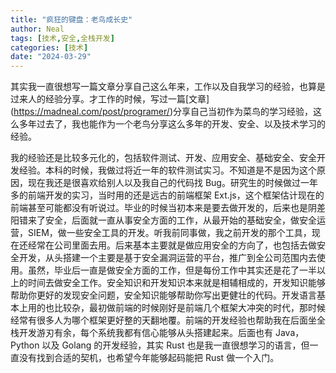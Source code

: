 ```yaml
---
title: "疯狂的键盘：老鸟成长史"
author: Neal
tags: [技术,安全,全栈开发]
categories: [技术]
date: "2024-03-29"
---
```


其实我一直很想写一篇文章分享自己这么年来，工作以及自我学习的经验，也算是过来人的经验分享。才工作的时候，写过一篇[文章]
(https://madneal.com/post/programer/)分享自己当初作为菜鸟的学习经验，这么多年过去了，我也能作为一个老鸟分享这么多年的开发、安全、以及技术学习的经验。

我的经验还是比较多元化的，包括软件测试、开发、应用安全、基础安全、安全开发经验。本科的时候，我做过将近一年的软件测试实习。不知道是不是因为这个原因，现在我还是很喜欢给别人以及我自己的代码找 Bug。研究生的时候做过一年多的前端开发的实习，当时用的还是远古的前端框架 Ext.js，这个框架估计现在的前端甚至可能都没有听说过。毕业的时候当初本来是要去做开发的，后来也是阴差阳错来了安全，后面就一直从事安全方面的工作，从最开始的基础安全，做安全运营，SIEM，做一些安全工具的开发。听我前同事做，我之前开发的那个工具，现在还经常在公司里面去用。后来基本主要就是做应用安全的方向了，也包括去做安全开发，从头搭建一个主要是基于安全漏洞运营的平台，推广到全公司范围内去使用。虽然，毕业后一直是做安全方面的工作，但是每份工作中其实还是花了一半以上的时间去做安全工作。安全知识和开发知识本来就是相辅相成的，开发知识能够帮助你更好的发现安全问题，安全知识能够帮助你写出更健壮的代码。开发语言基本上用的也比较杂，最初做前端的时候刚好是前端几个框架大冲突的时代，那时候经常有很多人为哪个框架更好整的天翻地覆。前端的开发经验也帮助我在后面坐全栈开发游刃有余，每个系统我都有信心能够从头搭建起来。后面也有 Java，Python 以及 Golang 的开发经验，其实 Rust 也是我一直很想学习的语言，但一直没有找到合适的契机，也希望今年能够起码能把 Rust 做一个入门。

